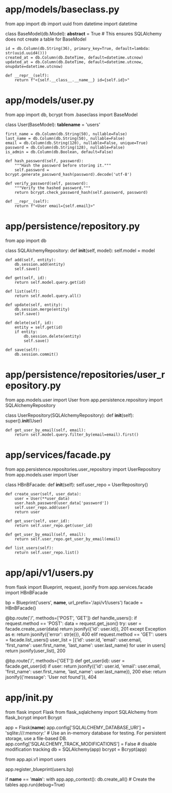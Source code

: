 # app/models/baseclass.py
from app import db
import uuid
from datetime import datetime

class BaseModel(db.Model):
    __abstract__ = True  # This ensures SQLAlchemy does not create a table for BaseModel

    id = db.Column(db.String(36), primary_key=True, default=lambda: str(uuid.uuid4()))
    created_at = db.Column(db.DateTime, default=datetime.utcnow)
    updated_at = db.Column(db.DateTime, default=datetime.utcnow, onupdate=datetime.utcnow)

    def __repr__(self):
        return f"<{self.__class__.__name__} id={self.id}>"

# app/models/user.py
from app import db, bcrypt
from .baseclass import BaseModel

class User(BaseModel):
    __tablename__ = 'users'

    first_name = db.Column(db.String(50), nullable=False)
    last_name = db.Column(db.String(50), nullable=False)
    email = db.Column(db.String(120), nullable=False, unique=True)
    password = db.Column(db.String(128), nullable=False)
    is_admin = db.Column(db.Boolean, default=False)

    def hash_password(self, password):
        """Hash the password before storing it."""
        self.password = bcrypt.generate_password_hash(password).decode('utf-8')

    def verify_password(self, password):
        """Verify the hashed password."""
        return bcrypt.check_password_hash(self.password, password)

    def __repr__(self):
        return f"<User email={self.email}>"

# app/persistence/repository.py
from app import db

class SQLAlchemyRepository:
    def __init__(self, model):
        self.model = model

    def add(self, entity):
        db.session.add(entity)
        self.save()

    def get(self, id):
        return self.model.query.get(id)

    def list(self):
        return self.model.query.all()

    def update(self, entity):
        db.session.merge(entity)
        self.save()

    def delete(self, id):
        entity = self.get(id)
        if entity:
            db.session.delete(entity)
            self.save()

    def save(self):
        db.session.commit()

# app/persistence/repositories/user_repository.py
from app.models.user import User
from app.persistence.repository import SQLAlchemyRepository

class UserRepository(SQLAlchemyRepository):
    def __init__(self):
        super().__init__(User)

    def get_user_by_email(self, email):
        return self.model.query.filter_by(email=email).first()

# app/services/facade.py
from app.persistence.repositories.user_repository import UserRepository
from app.models.user import User

class HBnBFacade:
    def __init__(self):
        self.user_repo = UserRepository()

    def create_user(self, user_data):
        user = User(**user_data)
        user.hash_password(user_data['password'])
        self.user_repo.add(user)
        return user

    def get_user(self, user_id):
        return self.user_repo.get(user_id)

    def get_user_by_email(self, email):
        return self.user_repo.get_user_by_email(email)

    def list_users(self):
        return self.user_repo.list()

# app/api/v1/users.py
from flask import Blueprint, request, jsonify
from app.services.facade import HBnBFacade

bp = Blueprint('users', __name__, url_prefix='/api/v1/users')
facade = HBnBFacade()

@bp.route('/', methods=['POST', 'GET'])
def handle_users():
    if request.method == 'POST':
        data = request.get_json()
        try:
            user = facade.create_user(data)
            return jsonify({'id': user.id}), 201
        except Exception as e:
            return jsonify({'error': str(e)}), 400
    elif request.method == 'GET':
        users = facade.list_users()
        user_list = [{'id': user.id, 'email': user.email, 'first_name': user.first_name, 'last_name': user.last_name} for user in users]
        return jsonify(user_list), 200


@bp.route('/<id>', methods=['GET'])
def get_user(id):
    user = facade.get_user(id)
    if user:
        return jsonify({'id': user.id, 'email': user.email, 'first_name': user.first_name, 'last_name': user.last_name}), 200
    else:
        return jsonify({'message': 'User not found'}), 404


# app/__init__.py
from flask import Flask
from flask_sqlalchemy import SQLAlchemy
from flask_bcrypt import Bcrypt

app = Flask(__name__)
app.config['SQLALCHEMY_DATABASE_URI'] = 'sqlite:///:memory:' # Use an in-memory database for testing.  For persistent storage, use a file-based DB.
app.config['SQLALCHEMY_TRACK_MODIFICATIONS'] = False  # disable modification tracking
db = SQLAlchemy(app)
bcrypt = Bcrypt(app)


from app.api.v1 import users

app.register_blueprint(users.bp)


if __name__ == '__main__':
    with app.app_context():
        db.create_all() # Create the tables
    app.run(debug=True)
